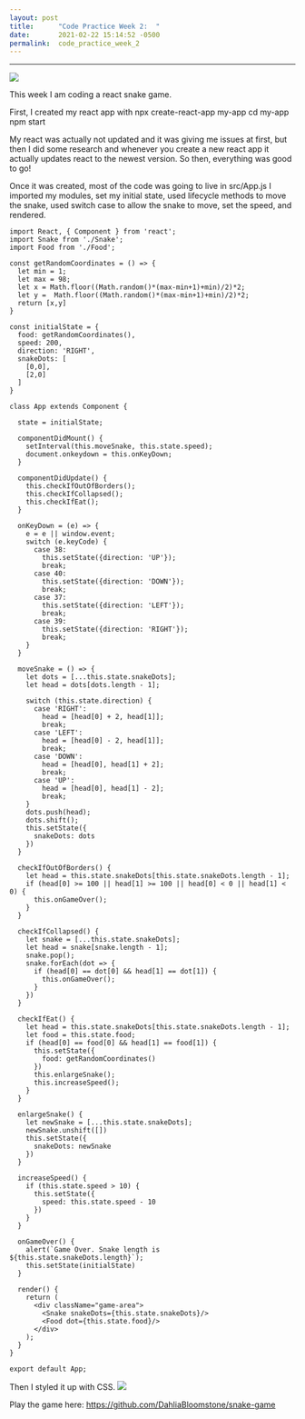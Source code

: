 ```yaml
---
layout: post
title:      "Code Practice Week 2:  "
date:       2021-02-22 15:14:52 -0500
permalink:  code_practice_week_2
---
```


------------------------------------------------------------------------------------------------------------

![](https://media.giphy.com/media/4Zo41lhzKt6iZ8xff9/giphy.gif)


This week I am coding a react snake game. 

First, I created my react app with npx create-react-app my-app 
cd my-app
npm start

My react was actually not updated and it was giving me issues at first, but then I did some research and whenever you create a new react app it actually updates react to the newest version. So then, everything was good to go! 

Once it was created, most of the code was going to live in src/App.js 
I imported my modules, set my initial state, used lifecycle methods to move the snake, used switch case to allow the snake to move, set the speed, and rendered. 

```
import React, { Component } from 'react';
import Snake from './Snake';
import Food from './Food';

const getRandomCoordinates = () => {
  let min = 1;
  let max = 98;
  let x = Math.floor((Math.random()*(max-min+1)+min)/2)*2;
  let y =  Math.floor((Math.random()*(max-min+1)+min)/2)*2;
  return [x,y]
}

const initialState = {
  food: getRandomCoordinates(),
  speed: 200,
  direction: 'RIGHT',
  snakeDots: [
    [0,0],
    [2,0]
  ]
}

class App extends Component {

  state = initialState;

  componentDidMount() {
    setInterval(this.moveSnake, this.state.speed);
    document.onkeydown = this.onKeyDown;
  }

  componentDidUpdate() {
    this.checkIfOutOfBorders();
    this.checkIfCollapsed();
    this.checkIfEat();
  }

  onKeyDown = (e) => {
    e = e || window.event;
    switch (e.keyCode) {
      case 38:
        this.setState({direction: 'UP'});
        break;
      case 40:
        this.setState({direction: 'DOWN'});
        break;
      case 37:
        this.setState({direction: 'LEFT'});
        break;
      case 39:
        this.setState({direction: 'RIGHT'});
        break;
    }
  }

  moveSnake = () => {
    let dots = [...this.state.snakeDots];
    let head = dots[dots.length - 1];

    switch (this.state.direction) {
      case 'RIGHT':
        head = [head[0] + 2, head[1]];
        break;
      case 'LEFT':
        head = [head[0] - 2, head[1]];
        break;
      case 'DOWN':
        head = [head[0], head[1] + 2];
        break;
      case 'UP':
        head = [head[0], head[1] - 2];
        break;
    }
    dots.push(head);
    dots.shift();
    this.setState({
      snakeDots: dots
    })
  }

  checkIfOutOfBorders() {
    let head = this.state.snakeDots[this.state.snakeDots.length - 1];
    if (head[0] >= 100 || head[1] >= 100 || head[0] < 0 || head[1] < 0) {
      this.onGameOver();
    }
  }

  checkIfCollapsed() {
    let snake = [...this.state.snakeDots];
    let head = snake[snake.length - 1];
    snake.pop();
    snake.forEach(dot => {
      if (head[0] == dot[0] && head[1] == dot[1]) {
        this.onGameOver();
      }
    })
  }

  checkIfEat() {
    let head = this.state.snakeDots[this.state.snakeDots.length - 1];
    let food = this.state.food;
    if (head[0] == food[0] && head[1] == food[1]) {
      this.setState({
        food: getRandomCoordinates()
      })
      this.enlargeSnake();
      this.increaseSpeed();
    }
  }

  enlargeSnake() {
    let newSnake = [...this.state.snakeDots];
    newSnake.unshift([])
    this.setState({
      snakeDots: newSnake
    })
  }

  increaseSpeed() {
    if (this.state.speed > 10) {
      this.setState({
        speed: this.state.speed - 10
      })
    }
  }

  onGameOver() {
    alert(`Game Over. Snake length is ${this.state.snakeDots.length}`);
    this.setState(initialState)
  }

  render() {
    return (
      <div className="game-area">
        <Snake snakeDots={this.state.snakeDots}/>
        <Food dot={this.state.food}/>
      </div>
    );
  }
}

export default App;
```

Then I styled it up with CSS. 
![](https://user-images.githubusercontent.com/63209579/108763951-fc2a5200-751f-11eb-8f15-70e14fcfd8b3.png)

Play the game here: https://github.com/DahliaBloomstone/snake-game
